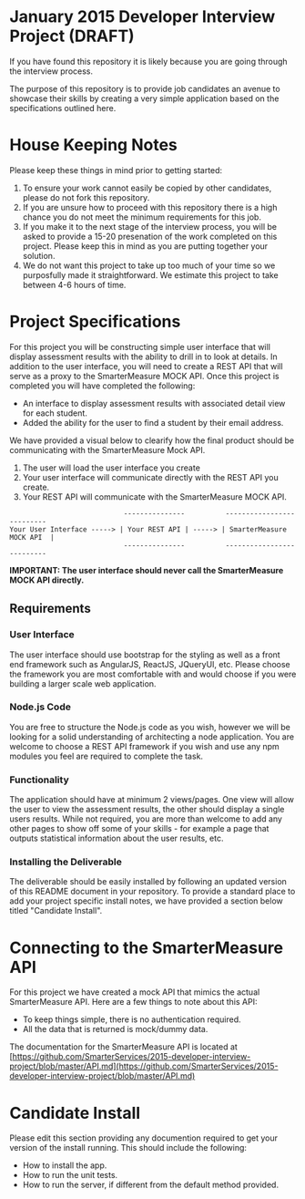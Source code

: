 # January 2015 Developer Interview Project (DRAFT)

If you have found this repository it is likely because you are going through the interview process.  

The purpose of this repository is to provide job candidates an avenue to showcase their skills by creating a very simple application based on the specifications outlined here.  

# House Keeping Notes
Please keep these things in mind prior to getting started:

1. To ensure your work cannot easily be copied by other candidates, please do not fork this repository.
2. If you are unsure how to proceed with this repository there is a high chance you do not meet the minimum requirements for this job.  
3. If you make it to the next stage of the interview process, you will be asked to provide a 15-20 presenation of the work completed on this project.  Please keep this in mind as you are putting together your solution.
4. We do not want this project to take up too much of your time so we purposfully made it straightforward.  We estimate this project to take between 4-6 hours of time.

# Project Specifications
For this project you will be constructing simple user interface that will display assessment results with the ability to drill in to look at details.  In addition to the user interface, you will need to create a REST API that will serve as a proxy to the SmarterMeasure MOCK API.  Once this project is completed you will have completed the following:

* An interface to display assessment results with associated detail view for each student.
* Added the ability for the user to find a student by their email address.

We have provided a visual below to clearify how the final product should be communicating with the SmarterMeasure Mock API.  

1. The user will load the user interface you create
2. Your user interface will communicate directly with the REST API you create.
3. Your REST API will communicate with the SmarterMeasure MOCK API.

```
                            ---------------          --------------------------
Your User Interface -----> | Your REST API | -----> | SmarterMeasure MOCK API  |
                            ---------------          --------------------------
```
**IMPORTANT: The user interface should never call the SmarterMeasure MOCK API directly.**


## Requirements

### User Interface
The user interface should use bootstrap for the styling as well as a front end framework such as AngularJS, ReactJS, JQueryUI, etc.  Please choose the framework you are most comfortable with and would choose if you were building a larger scale web application.

### Node.js Code
You are free to structure the Node.js code as you wish, however we will be looking for a solid understanding of architecting a node application.  You are welcome to choose a REST API framework if you wish and use any npm modules you feel are required to complete the task.

### Functionality

The application should have at minimum 2 views/pages.  One view will allow the user to view the assessment results, the other should display a single users results.  While not required, you are more than welcome to add any other pages to show off some of your skills - for example a page that outputs statistical information about the user results, etc.


### Installing the Deliverable
The deliverable should be easily installed by following an updated version of this README document in your repository.  To provide a standard place to add your project specific install notes, we have provided a section below titled "Candidate Install".

# Connecting to the SmarterMeasure API
For this project we have created a mock API that mimics the actual SmarterMeasure API.  Here are a few things to note about this API:

* To keep things simple, there is no authentication required.
* All the data that is returned is mock/dummy data.

The documentation for the SmarterMeasure API is located at [https://github.com/SmarterServices/2015-developer-interview-project/blob/master/API.md](https://github.com/SmarterServices/2015-developer-interview-project/blob/master/API.md)


# Candidate Install
Please edit this section providing any documention required to get your version of the install running.  This should include the following:

* How to install the app.
* How to run the unit tests.
* How to run the server, if different from the default method provided.
